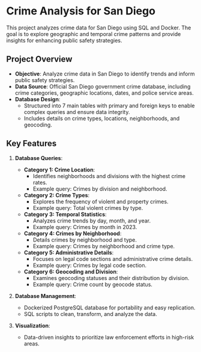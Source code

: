 # Crime Analysis for San Diego
This project analyzes crime data for San Diego using SQL and Docker. The goal is to explore geographic and temporal crime patterns and provide insights for enhancing public safety strategies.

## Project Overview
- **Objective**: Analyze crime data in San Diego to identify trends and inform public safety strategies.
- **Data Source**: Official San Diego government crime database, including crime categories, geographic locations, dates, and police service areas.
- **Database Design**:
  - Structured into 7 main tables with primary and foreign keys to enable complex queries and ensure data integrity.
  - Includes details on crime types, locations, neighborhoods, and geocoding.

## Key Features
1. **Database Queries**:
   - **Category 1: Crime Location**:
     - Identifies neighborhoods and divisions with the highest crime rates.
     - Example query: Crimes by division and neighborhood.
   - **Category 2: Crime Types**:
     - Explores the frequency of violent and property crimes.
     - Example query: Total violent crimes by type.
   - **Category 3: Temporal Statistics**:
     - Analyzes crime trends by day, month, and year.
     - Example query: Crimes by month in 2023.
   - **Category 4: Crimes by Neighborhood**:
     - Details crimes by neighborhood and type.
     - Example query: Crimes by neighborhood and crime type.
   - **Category 5: Administrative Details**:
     - Focuses on legal code sections and administrative crime details.
     - Example query: Crimes by legal code section.
   - **Category 6: Geocoding and Division**:
     - Examines geocoding statuses and their distribution by division.
     - Example query: Crime count by geocode status.

2. **Database Management**:
   - Dockerized PostgreSQL database for portability and easy replication.
   - SQL scripts to clean, transform, and analyze the data.

3. **Visualization**:
   - Data-driven insights to prioritize law enforcement efforts in high-risk areas.
